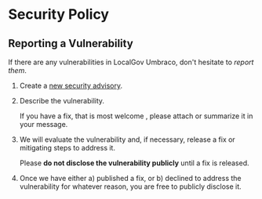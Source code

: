 # Security Policy

## Reporting a Vulnerability

If there are any vulnerabilities in LocalGov Umbraco, don't hesitate to _report
them_.

1. Create a 
  [new security advisory](https://github.com/ShropshireCouncil/LocalGovUmbraco/security/advisories/new).
2. Describe the vulnerability.

   If you have a fix, that is most welcome , please attach or summarize it in
   your message.

3. We will evaluate the vulnerability and, if necessary, release a fix or 
   mitigating steps to address it. 

   Please **do not disclose the vulnerability publicly** until a fix is released.

4. Once we have either a) published a fix, or b) declined to address the
   vulnerability for whatever reason, you are free to publicly disclose it.